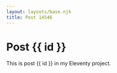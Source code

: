 ```yaml
---
layout: layouts/base.njk
title: Post 14546
---
```


# Post {{ id }}

This is post {{ id }} in my Eleventy project.
